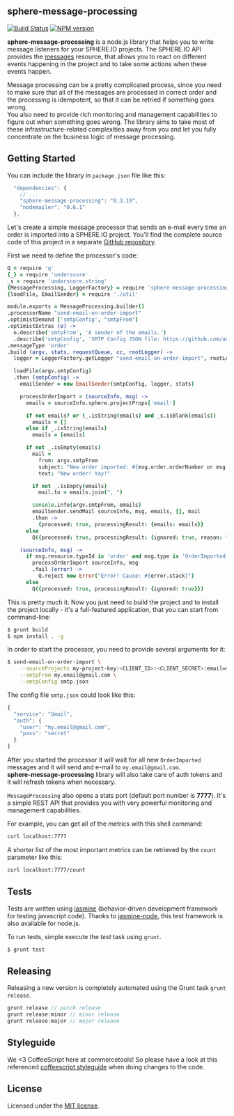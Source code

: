 ## sphere-message-processing

[![Build Status](https://travis-ci.org/sphereio/sphere-message-processing.png?branch=master)](https://travis-ci.org/sphereio/sphere-message-processing) [![NPM version](https://badge.fury.io/js/sphere-message-processing.png)](http://badge.fury.io/js/sphere-message-processing)

**sphere-message-processing** is a node.js library that helps you to write message listeners for your SPHERE.IO projects.
The SPHERE.IO API provides the  [messages](/dev/http-api-projects-messages.html) resource, that allows you to react on different events happening in the project and to take some actions when these events happen.

Message processing can be a pretty complicated process, since you need to make sure that all of the messages are processed in correct order and the processing is idempotent, so that it can be retried if something goes wrong.  
You also need to provide rich monitoring and management capabilities to figure out when something goes wrong. The library aims to take most of these infrastructure-related complexities away from you and let you fully concentrate on the business logic of message processing.

## Getting Started

You can include the library in `package.json` file like this:

```javascript
  "dependencies": {
    // ...
    "sphere-message-processing": "0.3.19",
    "nodemailer": "0.6.1"
  },
```

Let's create a simple message processor that sends an e-mail every time an order is imported into a SPHERE.IO project. You'll find the complete source code of this project in a separate [GitHub repository](https://github.com/OlegIlyenko/sphere-message-processing-example).

First we need to define the processor's code:

```coffeescript
Q = require 'q'
{_} = require 'underscore'
_s = require 'underscore.string'
{MessageProcessing, LoggerFactory} = require 'sphere-message-processing'
{loadFile, EmailSender} = require './util'

module.exports = MessageProcessing.builder()
.processorName "send-email-on-order-import"
.optimistDemand ['smtpConfig', "smtpFrom"]
.optimistExtras (o) ->
  o.describe('smtpFrom', 'A sender of the emails.')
  .describe('smtpConfig', 'SMTP Config JSON file: https://github.com/andris9/Nodemailer#setting-up-smtp')
.messageType 'order'
.build (argv, stats, requestQueue, cc, rootLogger) ->
  logger = LoggerFactory.getLogger "send-email-on-order-import", rootLogger

  loadFile(argv.smtpConfig)
  .then (smtpConfig) ->
    emailSender = new EmailSender(smtpConfig, logger, stats)

    processOrderImport = (sourceInfo, msg) ->
      emails = sourceInfo.sphere.projectProps['email']

      if not emails? or (_.isString(emails) and _s.isBlank(emails))
        emails = []
      else if _.isString(emails)
        emails = [emails]

      if not _.isEmpty(emails)
        mail =
          from: argv.smtpFrom
          subject: "New order imported: #{msg.order.orderNumber or msg.order.id}"
          text: "New order! Yay!"

        if not _.isEmpty(emails)
          mail.to = emails.join(", ")

        console.info(argv.smtpFrom, emails)
        emailSender.sendMail sourceInfo, msg, emails, [], mail
        .then ->
          {processed: true, processingResult: {emails: emails}}
      else
        Q({processed: true, processingResult: {ignored: true, reason: "no TO"}})

    (sourceInfo, msg) ->
      if msg.resource.typeId is 'order' and msg.type is 'OrderImported'
        processOrderImport sourceInfo, msg
        .fail (error) ->
          Q.reject new Error("Error! Cause: #{error.stack}")
      else
        Q({processed: true, processingResult: {ignored: true}})

```

This is pretty much it. Now you just need to build the project and to install the project locally - it's a full-featured application, that you can start from command-line:

```bash
$ grunt build
$ npm install . -g
```

In order to start the processor, you need to provide several arguments for it:

```bash
$ send-email-on-order-import \
    --sourceProjects my-project-key:<CLIENT_ID>:<CLIENT_SECRET>:email=my.email@gmail.com \
    --smtpFrom my.email@gmail.com \
    --smtpConfig smtp.json
```

The config file `smtp.json` could look like this:

```javascript
{
  "service": "Gmail",
  "auth": {
    "user": "my.email@gmail.com",
    "pass": "secret"
  }
}
```

After you started the processor it will wait for all new `OrderImported` messages and it will send and e-mail to `my.email@gmail.com`.  
**sphere-message-processing** library will also take care of auth tokens and it will refresh tokens when necessary.

`MessageProcessing` also opens a stats port (default port number is **7777**). It's a simple REST API that provides you with very powerful monitoring and management capabilities.

For example, you can get all of the metrics with this shell command:

```bash
curl localhost:7777
```

A shorter list of the most important metrics can be retrieved by the `count` parameter like this:

```bash
curl localhost:7777/count
```

## Tests

Tests are written using [jasmine](http://pivotal.github.io/jasmine/) (behavior-driven development framework for testing javascript code). Thanks to [jasmine-node](https://github.com/mhevery/jasmine-node), this test framework is also available for node.js.

To run tests, simple execute the *test* task using `grunt`.
```bash
$ grunt test
```

## Releasing

Releasing a new version is completely automated using the Grunt task `grunt release`.

```javascript
grunt release // patch release
grunt release:minor // minor release
grunt release:major // major release
```

## Styleguide

We <3 CoffeeScript here at commercetools! So please have a look at this referenced [coffeescript styleguide](https://github.com/polarmobile/coffeescript-style-guide) when doing changes to the code.

## License

Licensed under the [MIT license](http://opensource.org/licenses/MIT).
